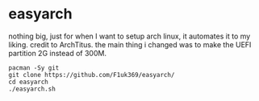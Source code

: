 # easyarch
nothing big, just for when I want to setup arch linux, it automates it to my liking. credit to ArchTitus.
the main thing i changed was to make the UEFI partition 2G instead of 300M.

```
pacman -Sy git
git clone https://github.com/F1uk369/easyarch/
cd easyarch
./easyarch.sh
```
